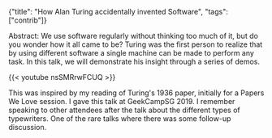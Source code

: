 {"title": "How Alan Turing accidentally invented Software", "tags": ["contrib"]}

Abstract: We use software regularly without thinking too much of it, but do you wonder
how it all came to be? Turing was the first person to realize that by using
different software a single machine can be made to perform any task. In this
talk, we will demonstrate his insight through a series of demos.

{{< youtube nsSMRrwFCUQ >}}

This was inspired by my reading of Turing's 1936 paper, initially for a Papers
We Love session. I gave this talk at GeekCampSG 2019. I remember speaking to
other attendees after the talk about the different types of typewriters. One of
the rare talks where there was some follow-up discussion.

